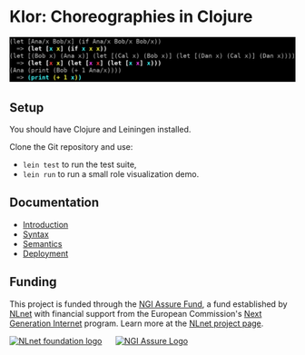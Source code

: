 # Klor: Choreographies in Clojure

![Role visualization demo](./role-visualization.png)

## Setup

You should have Clojure and Leiningen installed.

Clone the Git repository and use:

- `lein test` to run the test suite,
- `lein run` to run a small role visualization demo.

## Documentation

- [Introduction](./doc/01-intro.md)
- [Syntax](./doc/02-syntax.md)
- [Semantics](./doc/03-semantics.md)
- [Deployment](./doc/04-deployment.md)

## Funding

This project is funded through the [NGI Assure Fund](https://nlnet.nl/assure), a fund established by [NLnet](https://nlnet.nl) with financial support from the European Commission's [Next Generation Internet](https://ngi.eu) program. Learn more at the [NLnet project page](https://nlnet.nl/project/ChoreographicProgramming).

[<img src="https://nlnet.nl/logo/banner.png" alt="NLnet foundation logo" style="height: 3lh" />](https://nlnet.nl)
&nbsp;&nbsp;&nbsp;&nbsp;
[<img src="https://nlnet.nl/image/logos/NGIAssure_tag.svg" alt="NGI Assure Logo" style="height: 3lh" />](https://nlnet.nl/assure)
